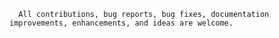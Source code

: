 
    
      All contributions, bug reports, bug fixes, documentation improvements, enhancements, and ideas are welcome.
